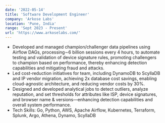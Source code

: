 ```yaml
---
date: '2022-05-14'
title: 'Software Development Engineer'
company: 'Arkose Labs'
location: 'Pune, India'
range: 'Sept 2023 - Present'
url: 'https://www.arkoselabs.com/'
---
```


- Developed and managed champion/challenger data pipelines using Airflow DAGs, processing∼6 billion sessions every 4
  hours, to automate testing and validation of device signature rules, promoting challengers to champion based on
  performance, thereby enhancing detection capabilities and mitigating fraud and attacks.
- Led cost-reduction initiatives for team, including DynamoDB to ScyllaDB and IP vendor migration, achieving 2x
  database cost savings, enabling cloud-agnostic architecture, and reducing vendor costs by 30%.
- Designed and developed analytical jobs to detect outliers, analyze reputation, and set thresholds for attributes like ISP,
  device signatures, and browser name & versions—enhancing detection capabilities and overall system performance.
- Tech Skills: Go, Python, AWS, Apache Airflow, Kubernetes, Terraform, Splunk, Argo, Athena, Dynamo, ScyllaDB
